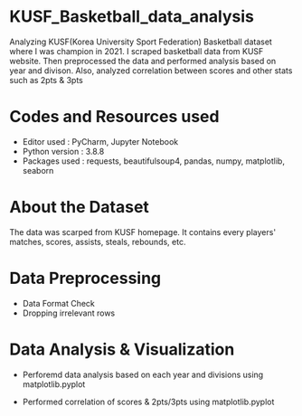 # KUSF_Basketball_data_analysis
Analyzing KUSF(Korea University Sport Federation) Basketball dataset where I was champion in 2021. I scraped basketball data from KUSF website. Then preprocessed the data and performed analysis based on year and divison. Also, analyzed correlation between scores and other stats such as 2pts & 3pts

# Codes and Resources used

- Editor used : PyCharm, Jupyter Notebook
- Python version : 3.8.8
- Packages used : requests, beautifulsoup4, pandas, numpy, matplotlib, seaborn


# About the Dataset

The data was scarped from KUSF homepage. It contains every players' matches, scores, assists, steals, rebounds, etc.

# Data Preprocessing

- Data Format Check
- Dropping irrelevant rows

# Data Analysis & Visualization

- Perforemd data analysis based on each year and divisions using matplotlib.pyplot

- Performed correlation of scores & 2pts/3pts using matplotlib.pyplot

